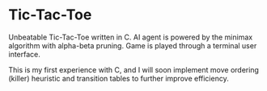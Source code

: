 # Tic-Tac-Toe

Unbeatable Tic-Tac-Toe written in C. AI agent is powered by the minimax algorithm with alpha-beta pruning. Game is played through a terminal user interface. 

This is my first experience with C, and I will soon implement move ordering (killer) heuristic and transition tables to further improve efficiency. 
